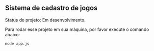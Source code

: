 <h2>Sistema de cadastro de jogos</h2>
Status do projeto: Em desenvolvimento.

Para rodar esse projeto em sua máquina, por favor execute o comando abaixo:
```
node app.js
```
